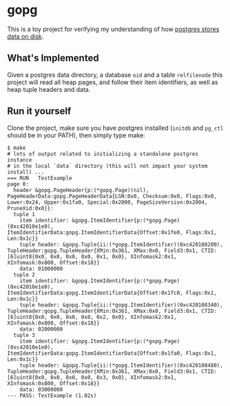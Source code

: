 # gopg

This is a toy project for verifying my understanding of how [postgres stores
data on
disk](https://www.postgresql.org/docs/9.6/static/storage-page-layout.html).

## What's Implemented

Given a postgres data directory, a database `oid` and a table `relfilenode`
this project will read all heap pages, and follow their item identifiers, as
well as heap tuple headers and data.

## Run it yourself

Clone the project, make sure you have postgres installed (`initdb` and `pg_ctl`
should be in your PATH), then simply type make:

```
$ make
# lots of output related to initializing a standalone postgres instance
# in the local `data` directory (this will not impact your system install) ...
=== RUN   TestExample
page 0:
  header &gopg.PageHeader{p:(*gopg.Page)(nil), PageHeaderData:gopg.PageHeaderData{LSN:0x0, Checksum:0x0, Flags:0x0, Lower:0x24, Upper:0x1fa0, Special:0x2000, PageSizeVersion:0x2004, PruneXid:0x0}}:
  tuple 1
    item identifier: &gopg.ItemIdentifier{p:(*gopg.Page)(0xc42010e1e0), ItemIdentifierData:gopg.ItemIdentifierData{Offset:0x1fe0, Flags:0x1, Len:0x1c}}
    tuple header: &gopg.Tuple{ii:(*gopg.ItemIdentifier)(0xc420108200), TupleHeader:gopg.TupleHeader{XMin:0x361, XMax:0x0, Field3:0x1, CTID:[6]uint8{0x0, 0x0, 0x0, 0x0, 0x1, 0x0}, XInfomask2:0x1, XInfomask:0x800, Offset:0x18}}
    data: 01000000
  tuple 2
    item identifier: &gopg.ItemIdentifier{p:(*gopg.Page)(0xc42010e1e0), ItemIdentifierData:gopg.ItemIdentifierData{Offset:0x1fc0, Flags:0x1, Len:0x1c}}
    tuple header: &gopg.Tuple{ii:(*gopg.ItemIdentifier)(0xc420108340), TupleHeader:gopg.TupleHeader{XMin:0x361, XMax:0x0, Field3:0x1, CTID:[6]uint8{0x0, 0x0, 0x0, 0x0, 0x2, 0x0}, XInfomask2:0x1, XInfomask:0x800, Offset:0x18}}
    data: 02000000
  tuple 3
    item identifier: &gopg.ItemIdentifier{p:(*gopg.Page)(0xc42010e1e0), ItemIdentifierData:gopg.ItemIdentifierData{Offset:0x1fa0, Flags:0x1, Len:0x1c}}
    tuple header: &gopg.Tuple{ii:(*gopg.ItemIdentifier)(0xc420108480), TupleHeader:gopg.TupleHeader{XMin:0x361, XMax:0x0, Field3:0x1, CTID:[6]uint8{0x0, 0x0, 0x0, 0x0, 0x3, 0x0}, XInfomask2:0x1, XInfomask:0x800, Offset:0x18}}
    data: 03000000
--- PASS: TestExample (1.02s)
```
